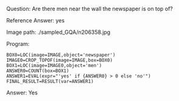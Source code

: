 Question: Are there men near the wall the newspaper is on top of?

Reference Answer: yes

Image path: ./sampled_GQA/n206358.jpg

Program:

```
BOX0=LOC(image=IMAGE,object='newspaper')
IMAGE0=CROP_TOPOF(image=IMAGE,box=BOX0)
BOX1=LOC(image=IMAGE0,object='men')
ANSWER0=COUNT(box=BOX1)
ANSWER1=EVAL(expr="'yes' if {ANSWER0} > 0 else 'no'")
FINAL_RESULT=RESULT(var=ANSWER1)
```
Answer: Yes

